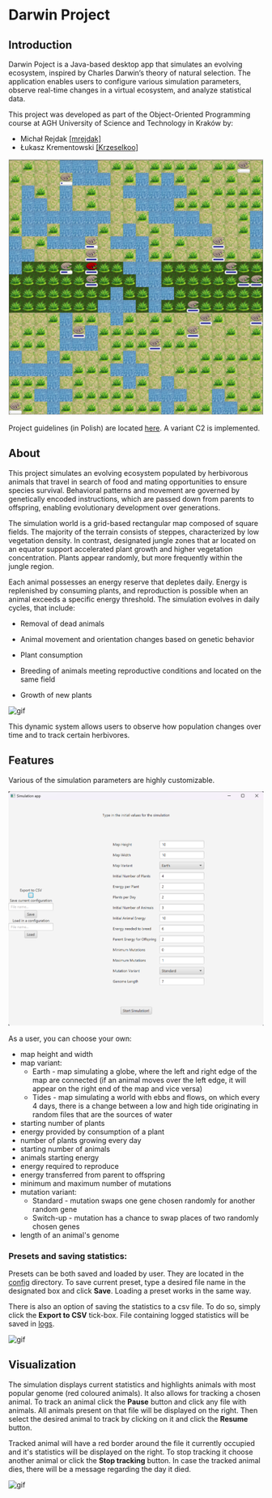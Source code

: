 # Darwin Project

## Introduction
Darwin Poject is a Java-based desktop app that 
simulates an evolving ecosystem,
inspired by Charles Darwin’s theory of natural selection.
The application enables users to configure various 
simulation parameters, observe real-time changes in a
virtual ecosystem, and analyze statistical data.

This project was developed as part of the Object-Oriented
Programming course at AGH University of Science and Technology
in Kraków by:

- Michał Rejdak [[mrejdak]](https://github.com/mrejdak)
- Łukasz Krementowski [[Krzeselkoo]](https://github.com/Krzeselkoo)

![image](resource/image1.png)

Project guidelines (in Polish) are located
[here](https://github.com/mrejdak/DARWIN_PROJECT/tree/main/project-guidelines).
A variant C2 is implemented.


## About
This project simulates an evolving ecosystem populated 
by herbivorous animals that travel 
in search of food and mating opportunities to ensure 
species survival. Behavioral patterns and movement are
governed by genetically encoded instructions, which are
passed down from parents to offspring, enabling 
evolutionary development over generations.


The simulation world is a grid-based rectangular map
composed of square fields. The majority of the terrain
consists of steppes, characterized by low vegetation 
density. In contrast, designated jungle zones that ar located
on an equator support accelerated plant growth and higher
vegetation concentration. Plants appear randomly, 
but more frequently within the jungle region.

Each animal possesses an energy reserve that depletes daily.
Energy is replenished by consuming plants, and reproduction
is possible when an animal exceeds a specific energy 
threshold. The simulation evolves in daily cycles,
that include:

- Removal of dead animals

- Animal movement and orientation changes based on genetic behavior

- Plant consumption

- Breeding of animals meeting reproductive conditions and located on the same field

- Growth of new plants

![gif](resource/earth.gif)

This dynamic system allows users to observe how population changes over time and to track certain herbivores.


## Features
Various of the simulation parameters are highly customizable.

![image](resource/image2.png)

As a user, you can choose your own:
- map height and width
- map variant:
  - Earth - map simulating a globe, where the left and right edge of the map are connected (if an animal moves over the left edge, it will appear on the right end of the map and vice versa)
  - Tides - map simulating a world with ebbs and flows, on which every 4 days, there is a change between a low and high tide originating in random files that are the sources of water
- starting number of plants
- energy provided by consumption of a plant
- number of plants growing every day
- starting number of animals
- animals starting energy
- energy required to reproduce
- energy transferred from parent to offspring
- minimum and maximum number of mutations
- mutation variant:
  - Standard - mutation swaps one gene chosen randomly for another random gene
  - Switch-up - mutation has a chance to swap places of two randomly chosen genes
- length of an animal's genome


### Presets and saving statistics:
Presets can be both saved and loaded by user. They are located in the [config](https://github.com/mrejdak/DARWIN_PROJECT/tree/main/oolab/src/main/resources/configs) directory.
To save current preset, type a desired file name in the designated box and click **Save**. Loading a preset works in the same way.

There is also an option of saving the statistics to a csv file. To do so, simply click the **Export to CSV** tick-box. File containing logged statistics will be saved in [logs](https://github.com/mrejdak/DARWIN_PROJECT/tree/main/oolab/src/main/resources/logs).

![gif](resource/example.gif)

## Visualization
The simulation displays current statistics and highlights animals with most popular genome (red coloured animals). It also allows for tracking a chosen animal.
To track an animal click the **Pause** button and click any file with animals. All animals present on that file will be displayed on the right. Then select the desired animal to track by clicking on it and click the **Resume** button.

Tracked animal will have a red border around the file it currently occupied and it's statistics will be displayed on the right. To stop tracking it choose another animal or click the **Stop tracking** button.
In case the tracked animal dies, there will be a message regarding the day it died.

![gif](resource/vis.gif)